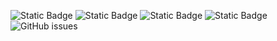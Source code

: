 ![Static Badge](https://img.shields.io/badge/blacklists-60-000000) ![Static Badge](https://img.shields.io/badge/blacklisted-3072241-cc0000) ![Static Badge](https://img.shields.io/badge/whitelisted-2242-00CC00) ![Static Badge](https://img.shields.io/badge/streaming_blacklist-28106-000000) ![GitHub issues](https://img.shields.io/github/issues/fabriziosalmi/blacklists)
